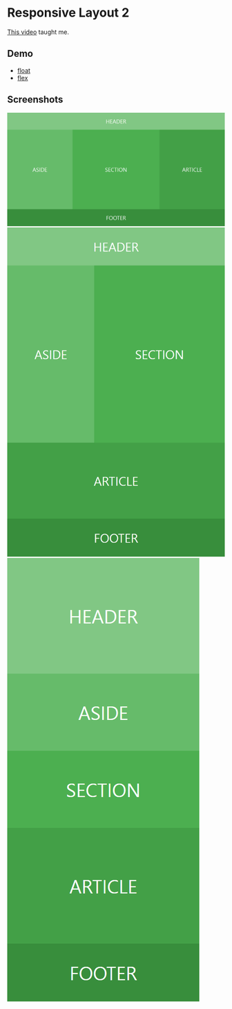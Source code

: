 # Responsive Layout 2

[This video](https://wtss.tistory.com/207) taught me.

## Demo

- [float](https://focused-hawking-d09d86.netlify.app/responsive-2/float/)
- [flex](https://focused-hawking-d09d86.netlify.app/responsive-2/flex/)

## Screenshots

<img src="./screenshots/desktop.png" title="desktop">
<img src="./screenshots/tablet.png" title="tablet">
<img src="./screenshots/mobile.png" title="mobile">
